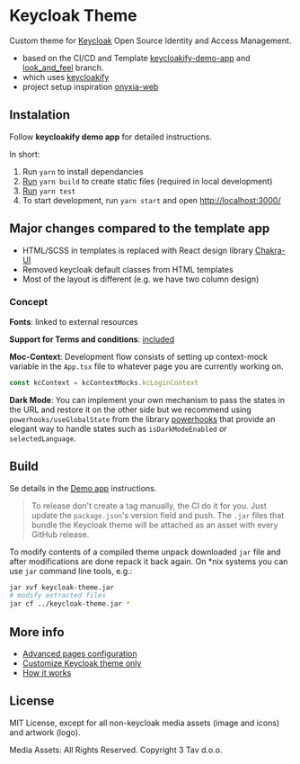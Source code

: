 # Keycloak Theme

Custom theme for [Keycloak](https://www.keycloak.org/) Open Source Identity and Access Management.

- based on the CI/CD and Template [keycloakify-demo-app](https://github.com/garronej/keycloakify-demo-app) and [look_and_feel](https://github.com/garronej/keycloakify-demo-app/tree/look_and_feel) branch.
- which uses [keycloakify](https://github.com/InseeFrLab/keycloakify)
- project setup inspiration [onyxia-web](https://github.com/InseeFrLab/onyxia-web)

## Instalation

Follow **keycloakify demo app** for detailed instructions.

In short:

1. Run `yarn` to install dependancies
2. [Run](https://github.com/InseeFrLab/keycloakify/issues/5#issuecomment-832296432) `yarn build` to create static files (required in local development)
3. [Run](https://github.com/InseeFrLab/keycloakify#some-pages-still-have-the-default-theme-why) `yarn test`
4. To start development, run `yarn start` and open [http://localhost:3000/](http://localhost:3000/)

## Major changes compared to the template app

- HTML/SCSS in templates is replaced with React design library [Chakra-UI](https://github.com/chakra-ui/chakra-ui)
- Removed keycloak default classes from HTML templates
- Most of the layout is different (e.g. we have two column design)

### Concept

**Fonts**: linked to external resources

**Support for Terms and conditions**: [included](https://github.com/InseeFrLab/keycloakify#support-for-terms-and-conditions)

**Moc-Context**: Development flow consists of setting up context-mock variable in the `App.tsx` file to whatever page you are currently working on.

```js
const kcContext = kcContextMocks.kcLoginContext
```

**Dark Mode**: You can implement your own mechanism to pass the states in the URL and restore it on the other side but we recommend using `powerhooks/useGlobalState` from the library [powerhooks](https://www.npmjs.com/package/powerhooks) that provide an elegant way to handle states such as `isDarkModeEnabled` or `selectedLanguage`.

## Build

Se details in the [Demo app](https://github.com/garronej/keycloakify-demo-app) instructions.

> To release don't create a tag manually, the CI do it for you. Just update the `package.json`'s version field and push.
> The `.jar` files that bundle the Keycloak theme will be attached as an asset with every GitHub release.

To modify contents of a compiled theme unpack downloaded `jar` file and after modifications are done repack it back again. On *nix systems you can use `jar` command line tools, e.g.:

```sh
jar xvf keycloak-theme.jar
# modify extracted files
jar cf ../keycloak-theme.jar *
```

## More info

- [Advanced pages configuration](https://github.com/InseeFrLab/keycloakify#advanced-pages-configuration)
- [Customize Keycloak theme only](https://github.com/garronej/keycloakify-demo-app#keycloak-theme-only)
- [How it works](https://github.com/InseeFrLab/keycloakify/issues/5#issuecomment-832296432)

## License

MIT License, except for all non-keycloak media assets (image and icons) and artwork (logo).

Media Assets: All Rights Reserved. Copyright 3 Tav d.o.o.
